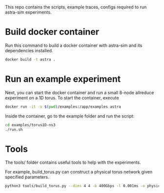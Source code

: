 This repo contains the scripts, example traces, configs required to run astra-sim experiments.

# Build docker container
Run this command to build a docker container with astra-sim and its dependencies installed.
```bash
docker build -t astra .
```

# Run an example experiment
Next, you can start the docker container and run a small 8-node allreduce experiment on a 1D torus.
To start the container, execute
```bash
docker run -it -v $(pwd)/examples:/app/examples astra
```

Inside the container, go to the example folder and run the script:
```bash
cd examples/torus1D-ns3
./run.sh
```

# Tools
The tools/ folder contains useful tools to help with the experiments.

For example, build\_torus.py can construct a physical torus network given specified parameters.
```bash
python3 tools/build_torus.py --dims 4 4 -b 400Gbps -l 0.001ms -o physical_16nodes_2D.txt
```
